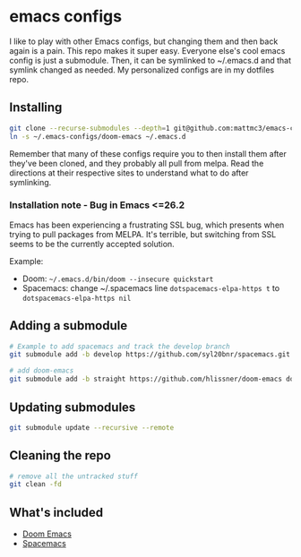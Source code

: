 # emacs configs

I like to play with other Emacs configs, but changing them and then back again
is a pain. This repo makes it super easy. Everyone else's cool emacs config is
just a submodule. Then, it can be symlinked to ~/.emacs.d and that symlink
changed as needed. My personalized configs are in my dotfiles repo.

## Installing

```zsh
git clone --recurse-submodules --depth=1 git@github.com:mattmc3/emacs-configs.git ~/.emacs-configs
ln -s ~/.emacs-configs/doom-emacs ~/.emacs.d
```

Remember that many of these configs require you to then install them after
they've been cloned, and they probably all pull from melpa. Read the directions
at their respective sites to understand what to do after symlinking.

### Installation note - Bug in Emacs <=26.2

Emacs has been experiencing a frustrating SSL bug, which presents when trying
to pull packages from MELPA. It's terrible, but switching from SSL seems to
be the currently accepted solution.

Example:

- Doom: `~/.emacs.d/bin/doom --insecure quickstart`
- Spacemacs: change ~/.spacemacs line `dotspacemacs-elpa-https t` to `dotspacemacs-elpa-https nil`

## Adding a submodule

```zsh
# Example to add spacemacs and track the develop branch
git submodule add -b develop https://github.com/syl20bnr/spacemacs.git spacemacs

# add doom-emacs
git submodule add -b straight https://github.com/hlissner/doom-emacs doom-emacs
```

## Updating submodules

```zsh
git submodule update --recursive --remote
```

## Cleaning the repo

```zsh
# remove all the untracked stuff
git clean -fd
```

## What's included

- [Doom Emacs][doom-emacs]
- [Spacemacs][spacemacs]


[doom-emacs]:  https://github.com/hlissner/doom-emacs
[spacemacs]:   https://github.com/syl20bnr/spacemacs
